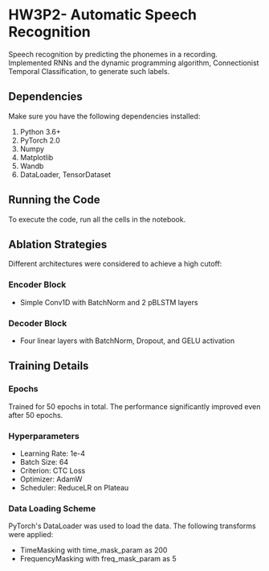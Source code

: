 # HW3P2- Automatic Speech Recognition
Speech recognition by predicting the phonemes in a recording. Implemented RNNs and the dynamic programming algorithm, Connectionist Temporal Classification, to generate such
labels.

## Dependencies

Make sure you have the following dependencies installed:

1. Python 3.6+
2. PyTorch 2.0
3. Numpy
4. Matplotlib
5. Wandb
6. DataLoader, TensorDataset

## Running the Code

To execute the code, run all the cells in the notebook.

## Ablation Strategies

Different architectures were considered to achieve a high cutoff:

### Encoder Block

- Simple Conv1D with BatchNorm and 2 pBLSTM layers

### Decoder Block

- Four linear layers with BatchNorm, Dropout, and GELU activation

## Training Details

### Epochs

Trained for 50 epochs in total. The performance significantly improved even after 50 epochs.

### Hyperparameters

- Learning Rate: 1e-4
- Batch Size: 64
- Criterion: CTC Loss
- Optimizer: AdamW
- Scheduler: ReduceLR on Plateau

### Data Loading Scheme

PyTorch's DataLoader was used to load the data. The following transforms were applied:

- TimeMasking with time_mask_param as 200
- FrequencyMasking with freq_mask_param as 5


